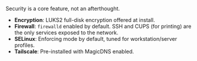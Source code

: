 Security is a core feature, not an afterthought.

- **Encryption**: LUKS2 full-disk encryption offered at install.
- **Firewall**: `firewalld` enabled by default. SSH and CUPS (for printing) are the only services exposed to the network.
- **SELinux**: Enforcing mode by default, tuned for workstation/server profiles.
- **Tailscale**: Pre-installed with MagicDNS enabled.
